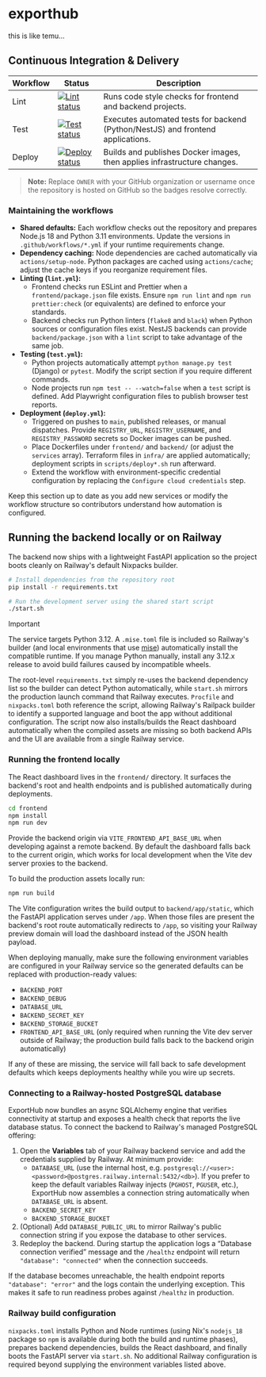 # exporthub

this is like temu...

## Continuous Integration & Delivery

| Workflow | Status | Description |
| --- | --- | --- |
| Lint | [![Lint status](https://github.com/OWNER/exporthub/actions/workflows/lint.yml/badge.svg)](https://github.com/OWNER/exporthub/actions/workflows/lint.yml) | Runs code style checks for frontend and backend projects. |
| Test | [![Test status](https://github.com/OWNER/exporthub/actions/workflows/test.yml/badge.svg)](https://github.com/OWNER/exporthub/actions/workflows/test.yml) | Executes automated tests for backend (Python/NestJS) and frontend applications. |
| Deploy | [![Deploy status](https://github.com/OWNER/exporthub/actions/workflows/deploy.yml/badge.svg)](https://github.com/OWNER/exporthub/actions/workflows/deploy.yml) | Builds and publishes Docker images, then applies infrastructure changes. |

> **Note:** Replace `OWNER` with your GitHub organization or username once the repository is hosted on GitHub so the badges resolve correctly.

### Maintaining the workflows

- **Shared defaults:** Each workflow checks out the repository and prepares Node.js 18 and Python 3.11 environments. Update the versions in `.github/workflows/*.yml` if your runtime requirements change.
- **Dependency caching:** Node dependencies are cached automatically via `actions/setup-node`. Python packages are cached using `actions/cache`; adjust the cache keys if you reorganize requirement files.
- **Linting (`lint.yml`):**
  - Frontend checks run ESLint and Prettier when a `frontend/package.json` file exists. Ensure `npm run lint` and `npm run prettier:check` (or equivalents) are defined to enforce your standards.
  - Backend checks run Python linters (`flake8` and `black`) when Python sources or configuration files exist. NestJS backends can provide `backend/package.json` with a `lint` script to take advantage of the same job.
- **Testing (`test.yml`):**
  - Python projects automatically attempt `python manage.py test` (Django) or `pytest`. Modify the script section if you require different commands.
  - Node projects run `npm test -- --watch=false` when a `test` script is defined. Add Playwright configuration files to publish browser test reports.
- **Deployment (`deploy.yml`):**
  - Triggered on pushes to `main`, published releases, or manual dispatches. Provide `REGISTRY_URL`, `REGISTRY_USERNAME`, and `REGISTRY_PASSWORD` secrets so Docker images can be pushed.
  - Place Dockerfiles under `frontend/` and `backend/` (or adjust the `services` array). Terraform files in `infra/` are applied automatically; deployment scripts in `scripts/deploy*.sh` run afterward.
  - Extend the workflow with environment-specific credential configuration by replacing the `Configure cloud credentials` step.

Keep this section up to date as you add new services or modify the workflow structure so contributors understand how automation is configured.

## Running the backend locally or on Railway

The backend now ships with a lightweight FastAPI application so the project boots cleanly on Railway's default Nixpacks builder.

```bash
# Install dependencies from the repository root
pip install -r requirements.txt

# Run the development server using the shared start script
./start.sh
```

> [!IMPORTANT]
> The service targets Python 3.12. A `.mise.toml` file is included so Railway's builder
> (and local environments that use [mise](https://mise.jdx.dev/)) automatically install
> the compatible runtime. If you manage Python manually, install any 3.12.x release to
> avoid build failures caused by incompatible wheels.

The root-level `requirements.txt` simply re-uses the backend dependency list so the builder can detect Python automatically, while `start.sh` mirrors the production launch command that Railway executes. `Procfile` and `nixpacks.toml` both reference the script, allowing Railway's Railpack builder to identify a supported language and boot the app without additional configuration. The script now also installs/builds the React dashboard automatically when the compiled assets are missing so both backend APIs and the UI are available from a single Railway service.

### Running the frontend locally

The React dashboard lives in the `frontend/` directory. It surfaces the backend's
root and health endpoints and is published automatically during deployments.

```bash
cd frontend
npm install
npm run dev
```

Provide the backend origin via `VITE_FRONTEND_API_BASE_URL` when developing
against a remote backend. By default the dashboard falls back to the current
origin, which works for local development when the Vite dev server proxies to the
backend.

To build the production assets locally run:

```bash
npm run build
```

The Vite configuration writes the build output to `backend/app/static`, which the
FastAPI application serves under `/app`. When those files are present the backend's
root route automatically redirects to `/app`, so visiting your Railway preview domain
will load the dashboard instead of the JSON health payload.

When deploying manually, make sure the following environment variables are configured in your Railway service so the generated defaults can be replaced with production-ready values:

- `BACKEND_PORT`
- `BACKEND_DEBUG`
- `DATABASE_URL`
- `BACKEND_SECRET_KEY`
- `BACKEND_STORAGE_BUCKET`
- `FRONTEND_API_BASE_URL` (only required when running the Vite dev server outside of Railway; the production build falls back to the backend origin automatically)

If any of these are missing, the service will fall back to safe development defaults which keeps deployments healthy while you wire up secrets.

### Connecting to a Railway-hosted PostgreSQL database

ExportHub now bundles an async SQLAlchemy engine that verifies connectivity at startup and exposes a health check that reports the live database status. To connect the backend to Railway's managed PostgreSQL offering:

1. Open the **Variables** tab of your Railway backend service and add the credentials supplied by Railway. At minimum provide:
   - `DATABASE_URL` (use the internal host, e.g. `postgresql://<user>:<password>@postgres.railway.internal:5432/<db>`). If you prefer to keep the default variables Railway injects (`PGHOST`, `PGUSER`, etc.), ExportHub now assembles a connection string automatically when `DATABASE_URL` is absent.
   - `BACKEND_SECRET_KEY`
   - `BACKEND_STORAGE_BUCKET`
2. (Optional) Add `DATABASE_PUBLIC_URL` to mirror Railway's public connection string if you expose the database to other services.
3. Redeploy the backend. During startup the application logs a “Database connection verified” message and the `/healthz` endpoint will return `"database": "connected"` when the connection succeeds.

If the database becomes unreachable, the health endpoint reports `"database": "error"` and the logs contain the underlying exception. This makes it safe to run readiness probes against `/healthz` in production.

### Railway build configuration

`nixpacks.toml` installs Python and Node runtimes (using Nix's `nodejs_18`
package so `npm` is available during both the build and runtime phases), prepares
backend dependencies, builds the React dashboard, and finally boots the FastAPI
server via `start.sh`. No additional Railway configuration is required beyond
supplying the environment variables listed above.
